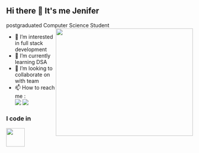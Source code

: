 ## Hi there 👋 It's me Jenifer

postgraduated Computer Science Student
<img align="right" width="370" height="290" src="C:\Users\Admin\Pictures\Saved Pictures\computer-work.gif">
- 👀 I’m interested in full stack development
- 🌱 I’m currently learning DSA
- 💞️ I’m looking to collaborate on with team 
- 📫 How to reach me :
  <br/> [<img src="https://img.shields.io/badge/Twitter-1DA1F2?style-for-the-badge&logo-twitter&logoColor-white"/>](https://x.com/Jenijenifer070) [<img src="https://img-shields.io.badge/LinkedIn-0077B5?style=for-the-badge&logo-linkedin&logoColor-white"/>](https://www.linkedin.com/in/jenifer-antonimuthu07/)

### I code in
<img height="50" width="50" src="https://img.icons8.com/color/48/000000/c-plus-plus-logo.png"/>


<!---
JeniferA-2003/JeniferA-2003 is a ✨ special ✨ repository because its `README.md` (this file) appears on your GitHub profile.
You can click the Preview link to take a look at your changes.
--->
